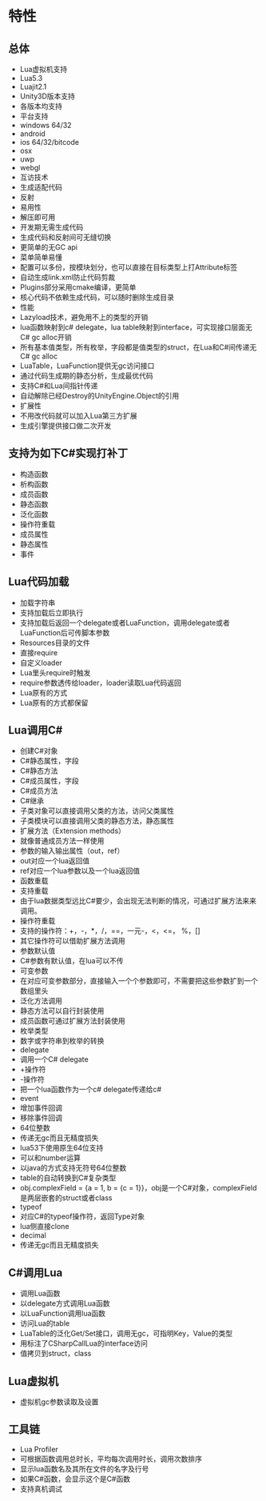 # 特性

## 总体

* Lua虚拟机支持
 * Lua5.3
 * Luajit2.1
* Unity3D版本支持
 * 各版本均支持
* 平台支持
 * windows 64/32
 * android
 * ios 64/32/bitcode
 * osx
 * uwp
 * webgl
* 互访技术
 * 生成适配代码
 * 反射
* 易用性
 * 解压即可用
 * 开发期无需生成代码
 * 生成代码和反射间可无缝切换
 * 更简单的无GC api
 * 菜单简单易懂
 * 配置可以多份，按模块划分，也可以直接在目标类型上打Attribute标签
 * 自动生成link.xml防止代码剪裁
 * Plugins部分采用cmake编译，更简单
 * 核心代码不依赖生成代码，可以随时删除生成目录
* 性能
 * Lazyload技术，避免用不上的类型的开销
 * lua函数映射到c# delegate，lua table映射到interface，可实现接口层面无C# gc alloc开销
 * 所有基本值类型，所有枚举，字段都是值类型的struct，在Lua和C#间传递无C# gc alloc
 * LuaTable，LuaFunction提供无gc访问接口
 * 通过代码生成期的静态分析，生成最优代码
 * 支持C#和Lua间指针传递
 * 自动解除已经Destroy的UnityEngine.Object的引用
* 扩展性
 * 不用改代码就可以加入Lua第三方扩展
 * 生成引擎提供接口做二次开发
 
## 支持为如下C#实现打补丁

 * 构造函数
 * 析构函数
 * 成员函数
 * 静态函数
 * 泛化函数
 * 操作符重载
 * 成员属性
 * 静态属性
 * 事件
 
## Lua代码加载

* 加载字符串
 * 支持加载后立即执行
 * 支持加载后返回一个delegate或者LuaFunction，调用delegate或者LuaFunction后可传脚本参数
* Resources目录的文件
 * 直接require
* 自定义loader
 * Lua里头require时触发
 * require参数透传给loader，loader读取Lua代码返回
* Lua原有的方式
 * Lua原有的方式都保留
 
## Lua调用C#

* 创建C#对象
* C#静态属性，字段
* C#静态方法
* C#成员属性，字段
* C#成员方法
* C#继承
 * 子类对象可以直接调用父类的方法，访问父类属性
 * 子类模块可以直接调用父类的静态方法，静态属性
* 扩展方法（Extension methods）
 * 就像普通成员方法一样使用
* 参数的输入输出属性（out，ref）
 * out对应一个lua返回值
 * ref对应一个lua参数以及一个lua返回值
* 函数重载
 * 支持重载
 * 由于lua数据类型远比C#要少，会出现无法判断的情况，可通过扩展方法来来调用。
* 操作符重载
 * 支持的操作符：+，-，*，/，==，一元-，<，<=， %，[]
 * 其它操作符可以借助扩展方法调用
* 参数默认值
 * C#参数有默认值，在lua可以不传
* 可变参数
 * 在对应可变参数部分，直接输入一个个参数即可，不需要把这些参数扩到一个数组里头
* 泛化方法调用
 * 静态方法可以自行封装使用
 * 成员函数可通过扩展方法封装使用
* 枚举类型
 * 数字或字符串到枚举的转换
* delegate
 * 调用一个C# delegate
 * +操作符
 * -操作符
 * 把一个lua函数作为一个c# delegate传递给c#
* event
 * 增加事件回调
 * 移除事件回调
* 64位整数
 * 传递无gc而且无精度损失
 * lua53下使用原生64位支持
 * 可以和number运算
 * 以java的方式支持无符号64位整数
* table的自动转换到C#复杂类型
 * obj.complexField = {a = 1, b = {c = 1}}，obj是一个C#对象，complexField是两层嵌套的struct或者class
* typeof
 * 对应C#的typeof操作符，返回Type对象
* lua侧直接clone
* decimal
 * 传递无gc而且无精度损失

## C#调用Lua

* 调用Lua函数
 * 以delegate方式调用Lua函数
 * 以LuaFunction调用lua函数
* 访问Lua的table
 * LuaTable的泛化Get/Set接口，调用无gc，可指明Key，Value的类型
 * 用标注了CSharpCallLua的interface访问
 * 值拷贝到struct，class
 
## Lua虚拟机

* 虚拟机gc参数读取及设置

## 工具链

* Lua Profiler
 * 可根据函数调用总时长，平均每次调用时长，调用次数排序
 * 显示lua函数名及其所在文件的名字及行号
 * 如果C#函数，会显示这个是C#函数
* 支持真机调试

